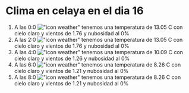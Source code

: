 # Clima en celaya en el dia 16

1. A las 0:0 !["icon weather"](http://openweathermap.org/img/w/01n.png) tenemos una temperatura de 13.05 C con cielo claro y  vientos de 1.76 y nubosidad al 0%
1. A las 2:0 !["icon weather"](http://openweathermap.org/img/w/01n.png) tenemos una temperatura de 13.05 C con cielo claro y  vientos de 1.76 y nubosidad al 0%
1. A las 4:0 !["icon weather"](http://openweathermap.org/img/w/01n.png) tenemos una temperatura de 10.09 C con cielo claro y  vientos de 1.26 y nubosidad al 0%
1. A las 6:0 !["icon weather"](http://openweathermap.org/img/w/01n.png) tenemos una temperatura de 8.26 C con cielo claro y  vientos de 1.21 y nubosidad al 0%
1. A las 8:0 !["icon weather"](http://openweathermap.org/img/w/01d.png) tenemos una temperatura de 8.26 C con cielo claro y  vientos de 1.21 y nubosidad al 0%
